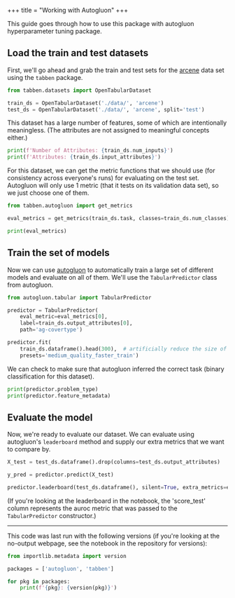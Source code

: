 +++
title = "Working with Autogluon"
+++

This guide goes through how to use this package with autogluon hyperparameter tuning package.

## Load the train and test datasets

First, we'll go ahead and grab the train and test sets for the [arcene](https://archive.ics.uci.edu/ml/datasets/Arcene) data set using the `tabben` package.

```python
from tabben.datasets import OpenTabularDataset

train_ds = OpenTabularDataset('./data/', 'arcene')
test_ds = OpenTabularDataset('./data/', 'arcene', split='test')
```

This dataset has a large number of features, some of which are intentionally meaningless. (The attributes are not assigned to meaningful concepts either.)

```python
print(f'Number of Attributes: {train_ds.num_inputs}')
print(f'Attributes: {train_ds.input_attributes}')
```

For this dataset, we can get the metric functions that we should use (for consistency across everyone's runs) for evaluating on the test set. Autogluon will only use 1 metric (that it tests on its validation data set), so we just choose one of them.

```python
from tabben.autogluon import get_metrics

eval_metrics = get_metrics(train_ds.task, classes=train_ds.num_classes)

print(eval_metrics)
```

## Train the set of models


Now we can use [autogluon](https://auto.gluon.ai/stable/index.html) to automatically train a large set of different models and evaluate on all of them. We'll use the `TabularPredictor` class from autogluon.

```python
from autogluon.tabular import TabularPredictor

predictor = TabularPredictor(
    eval_metric=eval_metrics[0],
    label=train_ds.output_attributes[0], 
    path='ag-covertype')
```

```python
predictor.fit(
    train_ds.dataframe().head(300),  # artificially reduce the size of the dataset for faster demo
    presets='medium_quality_faster_train')
```

We can check to make sure that autogluon inferred the correct task (binary classification for this dataset).

```python
print(predictor.problem_type)
print(predictor.feature_metadata)
```

## Evaluate the model


Now, we're ready to evaluate our dataset. We can evaluate using autogluon's `leaderboard` method and supply our extra metrics that we want to compare by.

```python
X_test = test_ds.dataframe().drop(columns=test_ds.output_attributes)

y_pred = predictor.predict(X_test)
```

```python
predictor.leaderboard(test_ds.dataframe(), silent=True, extra_metrics=eval_metrics[1:])
```

(If you're looking at the leaderboard in the notebook, the 'score_test' column represents the auroc metric that was passed to the `TabularPredictor` constructor.)


---

This code was last run with the following versions (if you're looking at the no-output webpage, see the notebook in the repository for versions):

```python
from importlib.metadata import version

packages = ['autogluon', 'tabben']

for pkg in packages:
    print(f'{pkg}: {version(pkg)}')
```
